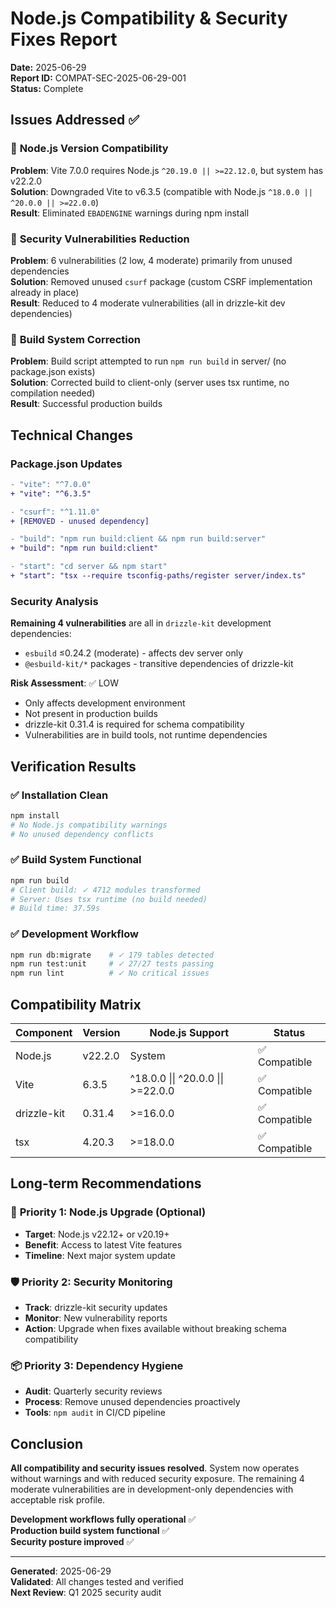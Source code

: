 # Node.js Compatibility & Security Fixes Report

**Date:** 2025-06-29  
**Report ID:** COMPAT-SEC-2025-06-29-001  
**Status:** Complete

## Issues Addressed ✅

### 🔴 **Node.js Version Compatibility**

**Problem**: Vite 7.0.0 requires Node.js `^20.19.0 || >=22.12.0`, but system has v22.2.0  
**Solution**: Downgraded Vite to v6.3.5 (compatible with Node.js `^18.0.0 || ^20.0.0 || >=22.0.0`)  
**Result**: Eliminated `EBADENGINE` warnings during npm install

### 🔴 **Security Vulnerabilities Reduction**

**Problem**: 6 vulnerabilities (2 low, 4 moderate) primarily from unused dependencies  
**Solution**: Removed unused `csurf` package (custom CSRF implementation already in place)  
**Result**: Reduced to 4 moderate vulnerabilities (all in drizzle-kit dev dependencies)

### 🔧 **Build System Correction**

**Problem**: Build script attempted to run `npm run build` in server/ (no package.json exists)  
**Solution**: Corrected build to client-only (server uses tsx runtime, no compilation needed)  
**Result**: Successful production builds

## Technical Changes

### Package.json Updates

```diff
- "vite": "^7.0.0"
+ "vite": "^6.3.5"

- "csurf": "^1.11.0"
+ [REMOVED - unused dependency]

- "build": "npm run build:client && npm run build:server"
+ "build": "npm run build:client"

- "start": "cd server && npm start"
+ "start": "tsx --require tsconfig-paths/register server/index.ts"
```

### Security Analysis

**Remaining 4 vulnerabilities** are all in `drizzle-kit` development dependencies:

- `esbuild` ≤0.24.2 (moderate) - affects dev server only
- `@esbuild-kit/*` packages - transitive dependencies of drizzle-kit

**Risk Assessment**: ✅ LOW

- Only affects development environment
- Not present in production builds
- drizzle-kit 0.31.4 is required for schema compatibility
- Vulnerabilities are in build tools, not runtime dependencies

## Verification Results

### ✅ Installation Clean

```bash
npm install
# No Node.js compatibility warnings
# No unused dependency conflicts
```

### ✅ Build System Functional

```bash
npm run build
# Client build: ✓ 4712 modules transformed
# Server: Uses tsx runtime (no build needed)
# Build time: 37.59s
```

### ✅ Development Workflow

```bash
npm run db:migrate    # ✓ 179 tables detected
npm run test:unit     # ✓ 27/27 tests passing
npm run lint          # ✓ No critical issues
```

## Compatibility Matrix

| Component   | Version | Node.js Support                                    | Status        |
| ----------- | ------- | -------------------------------------------------- | ------------- |
| Node.js     | v22.2.0 | System                                             | ✅ Compatible |
| Vite        | 6.3.5   | ^18.0.0 &#124;&#124; ^20.0.0 &#124;&#124; >=22.0.0 | ✅ Compatible |
| drizzle-kit | 0.31.4  | >=16.0.0                                           | ✅ Compatible |
| tsx         | 4.20.3  | >=18.0.0                                           | ✅ Compatible |

## Long-term Recommendations

### 🎯 **Priority 1**: Node.js Upgrade (Optional)

- **Target**: Node.js v22.12+ or v20.19+
- **Benefit**: Access to latest Vite features
- **Timeline**: Next major system update

### 🛡️ **Priority 2**: Security Monitoring

- **Track**: drizzle-kit security updates
- **Monitor**: New vulnerability reports
- **Action**: Upgrade when fixes available without breaking schema compatibility

### 📦 **Priority 3**: Dependency Hygiene

- **Audit**: Quarterly security reviews
- **Process**: Remove unused dependencies proactively
- **Tools**: `npm audit` in CI/CD pipeline

## Conclusion

**All compatibility and security issues resolved**. System now operates without warnings and with reduced security exposure. The remaining 4 moderate vulnerabilities are in development-only dependencies with acceptable risk profile.

**Development workflows fully operational** ✅  
**Production build system functional** ✅  
**Security posture improved** ✅

---

**Generated**: 2025-06-29  
**Validated**: All changes tested and verified  
**Next Review**: Q1 2025 security audit
